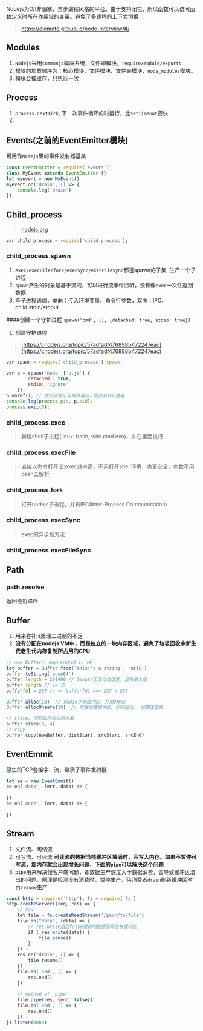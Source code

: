 Nodejs为O/I非阻塞，异步编程风格的平台。由于支持闭包，所以函数可以访问函数定义时所在作用域的变量。避免了多线程的上下文切换

> https://elemefe.github.io/node-interview/#/

## Modules
1. `Nodejs`采用`commonjs`模块系统，文件即模块。`require/module/exports`
2. 模块的加载顺序为：核心模块、文件模块、文件夹模块、`node_modules`模块。
3. 模块会被缓存，只执行一次

## Process
1. `process.nextTick`, 下一次事件循环的时运行，比`setTimeout`要快
2. 

## Events(之前的EventEmitter模块)
可用作`Nodejs`里的事件发射器基类
```js
const EventEmitter = require('events')
class MyEvent extends EventEmitter {}
let myevent = new MyEvent()
myevent.on('drain', () => {
    console.log('drain')
})
```

## Child_process
> [nodejs.org](https://nodejs.org/dist/latest-v6.x/docs/api/child_process.html)

```js
var child_process = require('child_process');
```
### child_process.spawn
1. `exec/execFile/fork/execSync/execFileSync`都是spawn的子集, 生产一个子进程
2. `spawn`产生的对象是基于流的，可以进行流事件监听，没有像`exec`一次性返回数据
3. 与子进程通信，单向：传入环境变量、命令行参数，双向：IPC、child.stdin/stdout

####创建一个守护进程
`spawn('cmd', [], {detached: true, stdio: true})`
1. 创建守护进程
> [https://cnodejs.org/topic/57adfadf476898b472247eac](https://cnodejs.org/topic/57adfadf476898b472247eac)

```javascript
var spawn = require('child_process').spawn;

var p = spawn('node',['b.js'],{
        detached : true,
        stdio: 'ignore'
    });
p.unref(); // 使父进程可以单独退出，除非有IPC通道
console.log(process.pid, p.pid);
process.exit(0);
```

### child_process.exec
> 新建shell子进程(linux: bash, win: cmd.exe)，并在里面执行

### child_process.execFile
> 直接以命令打开,比exec效率高，不用打开shell环境，也更安全，参数不用bash去解析

### child_process.fork
> 打开nodejs子进程，并有IPC(Inter-Process Communication)

### child_process.execSync
> exec的异步版方法

### child_process.execFileSync


## Path
### path.resolve
返回绝对路径

## Buffer
1. 用来弥补js处理二进制的不足
2. **没有分配在nodejs VM中，而是独立的一块内存区域，避免了垃圾回收中新生代老生代内存复制所占用的CPU**
```js
// new Buffer： deprecated in v6
let buffer = Buffer.from('this\'s a string', 'utf8')
buffer.toString('base64')
buffer.length = 201400 // length无法动态改变，且有最大值
buffer.length // => 15
buffer[0] = 257 // => buffer[0] === 257 % 256

Buffer.alloc(10)  // 创建10字节缓冲区，并用0填充
Buffer.allocUnsafe(10)  // 单独创建缓冲区，不初始化。 创建速度快

// slice, 切割后存在引用关系
buffer.slice(0, 4)
// copy
buffer.copy(newBuffer, distStart, srcStart, srcEnd)
```

## EventEmmit
原生的TCP套接字、流，继承了事件发射器
```js
let ee = new EventEmmit()
ee.on('data', (err, data) => {
    
})
ee.on('once', (err, data) => {
    
})
```

## Stream
1. 文件流、网络流
2. 可写流、可读流
**可读流的数据当核缓冲区填满时，会写入内存。如果不暂停可写流，那内存就会出现增长问题，下面的`pipe`可以解决这个问题**
3. `pipe`用来解决慢客户端问题，即数据生产速度大于数据消费，会导致缓冲区溢出的问题。原理是检测没有消费时，暂停生产，待消费者`drain`刷新缓冲区时再`resume`生产
```js
const http = require('http'), fs = require('fs')
http.createServer((req, res) => {
    // raw
    let file = fs.createReadStream('/pach/to/file')
    file.on("data", (data) => {
        // res.write返回false就说明数据没写出核缓冲区
        if (!res.write(data)) {
            file.pause()
        }
    })    
    res.on("drain", () => {
        file.resume()
    })
    file.on('end', () => {
        res.end()
    })
    
    // method of `pipe`
    file.pipe(res, {end: false})
    file.on('end', () => {
        res.end()
    })
}).listen(8080)
```